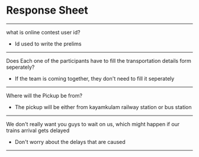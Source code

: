 # Response Sheet

-----------------------------------------------------------
what is online contest user id?
- Id used to write the prelims
-----------------------------------------------------------

Does Each one of the participants have to fill the transportation details form seperately?
- If the team is coming together, they don't need to fill it seperately
-----------------------------------------------------------

Where will the Pickup be from?
- The pickup will be either from kayamkulam railway station or bus station
-----------------------------------------------------------

We don't really want you guys to wait on us, which might happen if our trains arrival gets delayed
- Don't worry about the delays that are caused
-----------------------------------------------------------
